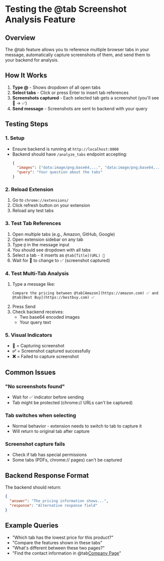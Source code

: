 # Testing the @tab Screenshot Analysis Feature

## Overview
The @tab feature allows you to reference multiple browser tabs in your message, automatically capture screenshots of them, and send them to your backend for analysis.

## How It Works

1. **Type @** - Shows dropdown of all open tabs
2. **Select tabs** - Click or press Enter to insert tab references
3. **Screenshots captured** - Each selected tab gets a screenshot (you'll see 📸 → ✅)
4. **Send message** - Screenshots are sent to backend with your query

## Testing Steps

### 1. Setup
- Ensure backend is running at `http://localhost:8000`
- Backend should have `/analyze_tabs` endpoint accepting:
  ```json
  {
    "images": ["data:image/png;base64,...", "data:image/png;base64,..."],
    "query": "Your question about the tabs"
  }
  ```

### 2. Reload Extension
1. Go to `chrome://extensions/`
2. Click refresh button on your extension
3. Reload any test tabs

### 3. Test Tab References
1. Open multiple tabs (e.g., Amazon, GitHub, Google)
2. Open extension sidebar on any tab
3. Type `@` in the message input
4. You should see dropdown with all tabs
5. Select a tab - it inserts as `@tab[Title](URL) 📸`
6. Wait for 📸 to change to ✅ (screenshot captured)

### 4. Test Multi-Tab Analysis
1. Type a message like:
   ```
   Compare the pricing between @tab[Amazon](https://amazon.com) ✅ and @tab[Best Buy](https://bestbuy.com) ✅
   ```
2. Press Send
3. Check backend receives:
   - Two base64 encoded images
   - Your query text

### 5. Visual Indicators
- **📸** = Capturing screenshot
- **✅** = Screenshot captured successfully  
- **❌** = Failed to capture screenshot

## Common Issues

### "No screenshots found"
- Wait for ✅ indicator before sending
- Tab might be protected (chrome:// URLs can't be captured)

### Tab switches when selecting
- Normal behavior - extension needs to switch to tab to capture it
- Will return to original tab after capture

### Screenshot capture fails
- Check if tab has special permissions
- Some tabs (PDFs, chrome:// pages) can't be captured

## Backend Response Format
The backend should return:
```json
{
  "answer": "The pricing information shows...",
  "response": "Alternative response field"
}
```

## Example Queries
- "Which tab has the lowest price for this product?"
- "Compare the features shown in these tabs"
- "What's different between these two pages?"
- "Find the contact information in @tab[Company Page](url)" 